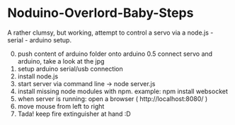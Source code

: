 Noduino-Overlord-Baby-Steps
===========================

A rather clumsy, but working, attempt to control a servo via a node.js - serial - arduino setup. 

0. push content of arduino folder onto arduino
0.5 connect servo and arduino, take a look at the jpg
1. setup arduino serial/usb connection
2. install node.js
3. start server via command line -> node server.js
4. install missing node modules with npm. example: npm install websocket
5. when server is running: open a browser ( http://localhost:8080/ ) 
6. move mouse from left to right
7. Tada! keep fire extinguisher at hand :D
